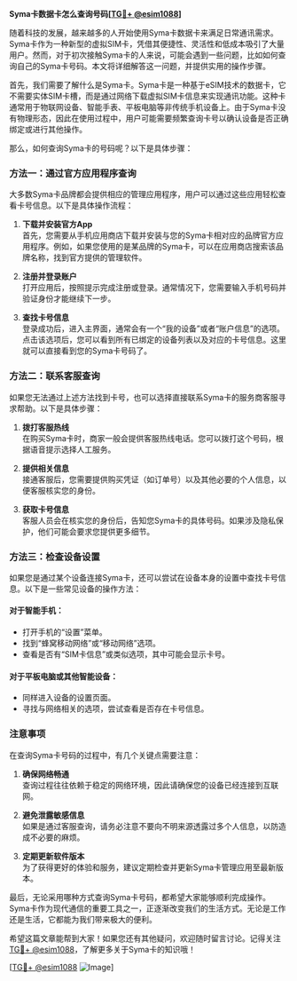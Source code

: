 **Syma卡数据卡怎么查询号码[[TG💪+ @esim1088](https://t.me/s/esim1088)]**

随着科技的发展，越来越多的人开始使用Syma卡数据卡来满足日常通讯需求。Syma卡作为一种新型的虚拟SIM卡，凭借其便捷性、灵活性和低成本吸引了大量用户。然而，对于初次接触Syma卡的人来说，可能会遇到一些问题，比如如何查询自己的Syma卡号码。本文将详细解答这一问题，并提供实用的操作步骤。

首先，我们需要了解什么是Syma卡。Syma卡是一种基于eSIM技术的数据卡，它不需要实体SIM卡槽，而是通过网络下载虚拟SIM卡信息来实现通讯功能。这种卡通常用于物联网设备、智能手表、平板电脑等非传统手机设备上。由于Syma卡没有物理形态，因此在使用过程中，用户可能需要频繁查询卡号以确认设备是否正确绑定或进行其他操作。

那么，如何查询Syma卡的号码呢？以下是具体步骤：

### 方法一：通过官方应用程序查询

大多数Syma卡品牌都会提供相应的管理应用程序，用户可以通过这些应用轻松查看卡号信息。以下是具体操作流程：

1. **下载并安装官方App**  
   首先，您需要从手机应用商店下载并安装与您的Syma卡相对应的品牌官方应用程序。例如，如果您使用的是某品牌的Syma卡，可以在应用商店搜索该品牌名称，找到官方提供的管理软件。

2. **注册并登录账户**  
   打开应用后，按照提示完成注册或登录。通常情况下，您需要输入手机号码并验证身份才能继续下一步。

3. **查找卡号信息**  
   登录成功后，进入主界面，通常会有一个“我的设备”或者“账户信息”的选项。点击该选项后，您可以看到所有已绑定的设备列表以及对应的卡号信息。这里就可以直接看到您的Syma卡号码了。

### 方法二：联系客服查询

如果您无法通过上述方法找到卡号，也可以选择直接联系Syma卡的服务商客服寻求帮助。以下是具体步骤：

1. **拨打客服热线**  
   在购买Syma卡时，商家一般会提供客服热线电话。您可以拨打这个号码，根据语音提示选择人工服务。

2. **提供相关信息**  
   接通客服后，您需要提供购买凭证（如订单号）以及其他必要的个人信息，以便客服核实您的身份。

3. **获取卡号信息**  
   客服人员会在核实您的身份后，告知您Syma卡的具体号码。如果涉及隐私保护，他们可能会要求您提供更多细节。

### 方法三：检查设备设置

如果您是通过某个设备连接Syma卡，还可以尝试在设备本身的设置中查找卡号信息。以下是一些常见设备的操作方法：

#### 对于智能手机：
- 打开手机的“设置”菜单。
- 找到“蜂窝移动网络”或“移动网络”选项。
- 查看是否有“SIM卡信息”或类似选项，其中可能会显示卡号。

#### 对于平板电脑或其他智能设备：
- 同样进入设备的设置页面。
- 寻找与网络相关的选项，尝试查看是否存在卡号信息。

### 注意事项

在查询Syma卡号码的过程中，有几个关键点需要注意：

1. **确保网络畅通**  
   查询过程往往依赖于稳定的网络环境，因此请确保您的设备已经连接到互联网。

2. **避免泄露敏感信息**  
   如果是通过客服查询，请务必注意不要向不明来源透露过多个人信息，以防造成不必要的麻烦。

3. **定期更新软件版本**  
   为了获得更好的体验和服务，建议定期检查并更新Syma卡管理应用至最新版本。

最后，无论采用哪种方式查询Syma卡号码，都希望大家能够顺利完成操作。Syma卡作为现代通信的重要工具之一，正逐渐改变我们的生活方式。无论是工作还是生活，它都能为我们带来极大的便利。

希望这篇文章能帮到大家！如果您还有其他疑问，欢迎随时留言讨论。记得关注[TG💪+ @esim1088](https://t.me/s/esim1088)，了解更多关于Syma卡的知识哦！

[[TG💪+ @esim1088](https://t.me/s/esim1088) ![Image](https://i.postimg.cc/4NQfJmqS/Snipaste-2025-05-13-00-14-12.png)]